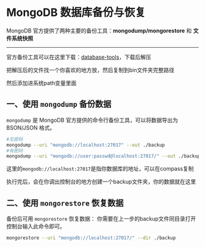 # MongoDB 数据库备份与恢复

MongoDB 官方提供了两种主要的备份工具：**mongodump/mongorestore** 和 **文件系统快照**

---

官方备份工具可以在这里下载：[database-tools](https://www.mongodb.com/try/download/database-tools)，下载后解压

把解压后的文件找一个你喜欢的地方放，然后复制到bin文件夹完整路径

然后添加进系统path变量里面

## 一、使用 `mongodump` 备份数据
`mongodump` 是 MongoDB 官方提供的命令行备份工具，可以将数据导出为 BSON/JSON 格式。
```bash
#无密码
mongodump --uri "mongodb://localhost:27017" --out ./backup
#有密码
mongodump --uri "mongodb://user:passwd@localhost:27017/" --out ./backup
```
这里的`mongodb://localhost:27017`是指你数据库的地址，可以在compass复制

执行完后，会在你调出控制台的地方创建一个backup文件夹，你的数据就在这里


## 二、使用 `mongorestore` 恢复数据
备份后可用 `mongorestore` 恢复数据：
你需要在上一步的backup文件同目录打开控制台输入此命令即可。
```bash
mongorestore --uri "mongodb://localhost:27017/" --dir ./backup
```


